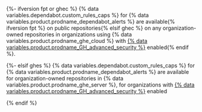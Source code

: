 {%- ifversion fpt or ghec %}
{% data variables.dependabot.custom_rules_caps %} for {% data variables.product.prodname_dependabot_alerts %} are available{% ifversion fpt %} on public repositories{% elsif ghec %} on any organization-owned repositories in organizations using {% data variables.product.prodname_ghe_cloud %} with [{% data variables.product.prodname_GH_advanced_security %}](/get-started/learning-about-github/about-github-advanced-security) enabled{% endif %}.

{%- elsif ghes %}
{% data variables.dependabot.custom_rules_caps %} for {% data variables.product.prodname_dependabot_alerts %} are available for organization-owned repositories in {% data variables.product.prodname_ghe_server %}, for organizations with [{% data variables.product.prodname_GH_advanced_security %}](/get-started/learning-about-github/about-github-advanced-security) enabled

{% endif %}

